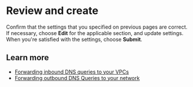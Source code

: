 # Review and create<a name="resolver-page-review-create"></a>

Confirm that the settings that you specified on previous pages are correct\. If necessary, choose **Edit** for the applicable section, and update settings\. When you're satisfied with the settings, choose **Submit**\.

## Learn more<a name="resolver-page-review-create-learn-more"></a>
+ [Forwarding inbound DNS queries to your VPCs](https://docs.aws.amazon.com/Route53/latest/DeveloperGuide/resolver-forwarding-inbound-queries.html)
+ [Forwarding outbound DNS Queries to your network](https://docs.aws.amazon.com/Route53/latest/DeveloperGuide/resolver-forwarding-outbound-queries.html)
